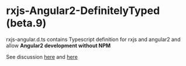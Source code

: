 # rxjs-Angular2-DefinitelyTyped (beta.9)

rxjs-angular.d.ts contains Typescript definition for rxjs and angular2 and allow **Angular2 development without NPM**

See discussion [here](https://github.com/angular/angular/issues/5796#issuecomment-195478422) and [here](https://github.com/angular/angular/issues/5796#issuecomment-195819438)
